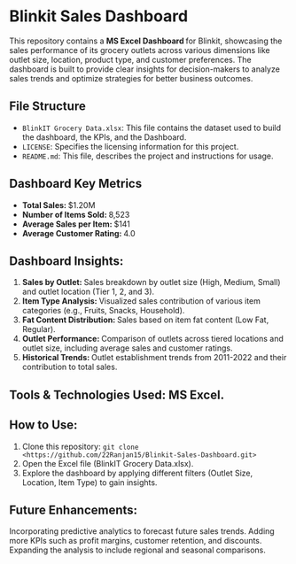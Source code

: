 # Blinkit Sales Dashboard 
This repository contains a <b> MS Excel Dashboard </b> for Blinkit, showcasing the sales performance of its grocery outlets across various dimensions like outlet size, location, product type, and customer preferences. The dashboard is built to provide clear insights for decision-makers to analyze sales trends and optimize strategies for better business outcomes.

## File Structure
- `BlinkIT Grocery Data.xlsx`: This file contains the dataset used to build the dashboard, the KPIs, and the Dashboard.
- `LICENSE`: Specifies the licensing information for this project.
- `README.md`: This file, describes the project and instructions for usage.

## Dashboard Key Metrics
- <b> Total Sales: </b> $1.20M
- <b> Number of Items Sold: </b> 8,523
- <b> Average Sales per Item: </b> $141
- <b> Average Customer Rating: </b> 4.0

## Dashboard Insights:
1. <b> Sales by Outlet: </b> Sales breakdown by outlet size (High, Medium, Small) and outlet location (Tier 1, 2, and 3).
2. <b> Item Type Analysis: </b> Visualized sales contribution of various item categories (e.g., Fruits, Snacks, Household).
3. <b> Fat Content Distribution: </b> Sales based on item fat content (Low Fat, Regular).
4. <b> Outlet Performance: </b> Comparison of outlets across tiered locations and outlet size, including average sales and customer ratings.
5. <b> Historical Trends: </b> Outlet establishment trends from 2011-2022 and their contribution to total sales.

## <b> Tools & Technologies Used: </b> MS Excel.

## <b> How to Use: </b>
1. Clone this repository: `git clone <https://github.com/22Ranjan15/Blinkit-Sales-Dashboard.git>`
2. Open the Excel file (BlinkIT Grocery Data.xlsx).
3. Explore the dashboard by applying different filters (Outlet Size, Location, Item Type) to gain insights.

## <b> Future Enhancements: </b>
Incorporating predictive analytics to forecast future sales trends.
Adding more KPIs such as profit margins, customer retention, and discounts.
Expanding the analysis to include regional and seasonal comparisons.

